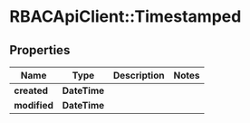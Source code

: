# RBACApiClient::Timestamped

## Properties
Name | Type | Description | Notes
------------ | ------------- | ------------- | -------------
**created** | **DateTime** |  | 
**modified** | **DateTime** |  | 


